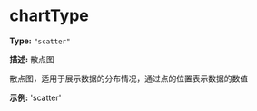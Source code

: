 # chartType

**Type:** `"scatter"`

**描述:**
散点图
  
  散点图，适用于展示数据的分布情况，通过点的位置表示数据的数值

**示例:**
'scatter'

